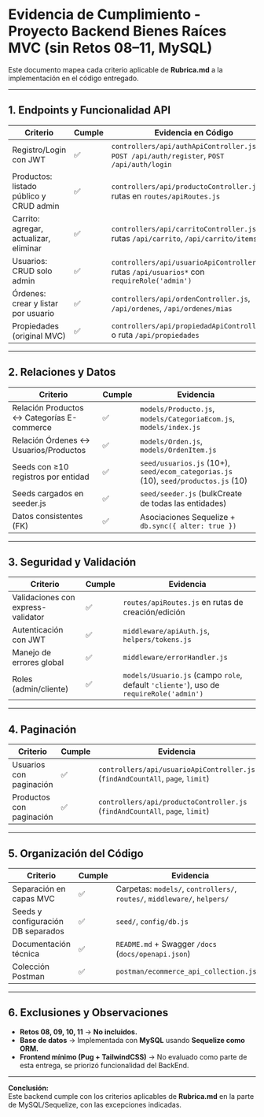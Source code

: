 # Evidencia de Cumplimiento - Proyecto Backend Bienes Raíces MVC (sin Retos 08–11, MySQL)

Este documento mapea cada criterio aplicable de **Rubrica.md** a la implementación en el código entregado.

---

## 1. Endpoints y Funcionalidad API

| Criterio | Cumple | Evidencia en Código |
|---|---|---|
| Registro/Login con JWT | ✅ | `controllers/api/authApiController.js`, `POST /api/auth/register`, `POST /api/auth/login` |
| Productos: listado público y CRUD admin | ✅ | `controllers/api/productoController.js`, rutas en `routes/apiRoutes.js` |
| Carrito: agregar, actualizar, eliminar | ✅ | `controllers/api/carritoController.js`, rutas `/api/carrito`, `/api/carrito/items` |
| Usuarios: CRUD solo admin | ✅ | `controllers/api/usuarioApiController.js`, rutas `/api/usuarios*` con `requireRole('admin')` |
| Órdenes: crear y listar por usuario | ✅ | `controllers/api/ordenController.js`, `/api/ordenes`, `/api/ordenes/mias` |
| Propiedades (original MVC) | ✅ | `controllers/api/propiedadApiController.js` o ruta `/api/propiedades` |

---

## 2. Relaciones y Datos

| Criterio | Cumple | Evidencia |
|---|---|---|
| Relación Productos ↔ Categorías E-commerce | ✅ | `models/Producto.js`, `models/CategoriaEcom.js`, `models/index.js` |
| Relación Órdenes ↔ Usuarios/Productos | ✅ | `models/Orden.js`, `models/OrdenItem.js` |
| Seeds con ≥10 registros por entidad | ✅ | `seed/usuarios.js` (10+), `seed/ecom_categorias.js` (10), `seed/productos.js` (10) |
| Seeds cargados en seeder.js | ✅ | `seed/seeder.js` (bulkCreate de todas las entidades) |
| Datos consistentes (FK) | ✅ | Asociaciones Sequelize + `db.sync({ alter: true })` |

---

## 3. Seguridad y Validación

| Criterio | Cumple | Evidencia |
|---|---|---|
| Validaciones con express-validator | ✅ | `routes/apiRoutes.js` en rutas de creación/edición |
| Autenticación con JWT | ✅ | `middleware/apiAuth.js`, `helpers/tokens.js` |
| Manejo de errores global | ✅ | `middleware/errorHandler.js` |
| Roles (admin/cliente) | ✅ | `models/Usuario.js` (campo `role`, default `'cliente'`), uso de `requireRole('admin')` |

---

## 4. Paginación

| Criterio | Cumple | Evidencia |
|---|---|---|
| Usuarios con paginación | ✅ | `controllers/api/usuarioApiController.js` (`findAndCountAll`, `page`, `limit`) |
| Productos con paginación | ✅ | `controllers/api/productoController.js` (`findAndCountAll`, `page`, `limit`) |

---

## 5. Organización del Código

| Criterio | Cumple | Evidencia |
|---|---|---|
| Separación en capas MVC | ✅ | Carpetas: `models/`, `controllers/`, `routes/`, `middleware/`, `helpers/` |
| Seeds y configuración DB separados | ✅ | `seed/`, `config/db.js` |
| Documentación técnica | ✅ | `README.md` + Swagger `/docs` (`docs/openapi.json`) |
| Colección Postman | ✅ | `postman/ecommerce_api_collection.json` |

---

## 6. Exclusiones y Observaciones

- **Retos 08, 09, 10, 11** → **No incluidos.**
- **Base de datos** → Implementada con **MySQL** usando **Sequelize como ORM.**
- **Frontend mínimo (Pug + TailwindCSS)** → No evaluado como parte de esta entrega, se priorizó funcionalidad del BackEnd.

---

**Conclusión:**  
Este backend cumple con los criterios aplicables de **Rubrica.md** en la parte de MySQL/Sequelize, con las excepciones indicadas.
